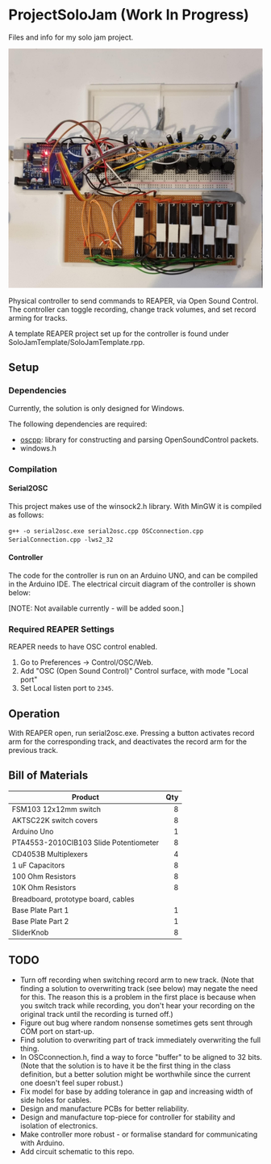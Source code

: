 # ProjectSoloJam (Work In Progress)
 Files and info for my solo jam project.

![Controller Prototype.](./Controller/PrototypePhoto_2025-05-04.jpg)

Physical controller to send commands to REAPER, via Open Sound Control. The controller can toggle recording, change track volumes, and set record arming for tracks.

A template REAPER project set up for the controller is found under SoloJamTemplate/SoloJamTemplate.rpp.

## Setup
### Dependencies
Currently, the solution is only designed for Windows.

The following dependencies are required:
 - [oscpp](https://github.com/kaoskorobase/oscpp): library for constructing and parsing OpenSoundControl packets.
 - windows.h

### Compilation

#### Serial2OSC
This project makes use of the winsock2.h library. With MinGW it is compiled as follows:

`g++ -o serial2osc.exe serial2osc.cpp OSCconnection.cpp SerialConnection.cpp -lws2_32`

#### Controller
The code for the controller is run on an Arduino UNO, and can be compiled in the Arduino IDE. The electrical circuit diagram of the controller is shown below:

<!--- ![Circuit diagram of controller.](./Controller/circuit.png) -->

[NOTE: Not available currently - will be added soon.]

### Required REAPER Settings
REAPER needs to have OSC control enabled. 

1. Go to Preferences -> Control/OSC/Web. 
2. Add "OSC (Open Sound Control)" Control surface, with mode "Local port"
3. Set Local listen port to `2345`.

## Operation

With REAPER open, run serial2osc.exe. Pressing a button activates record arm for the corresponding track, and deactivates the record arm for the previous track.

## Bill of Materials

| Product | Qty  |
| ------- | ---: |
| FSM103 12x12mm switch  | 8 |
| AKTSC22K switch covers | 8 |
| Arduino Uno            | 1 |
| PTA4553-2010CIB103 Slide Potentiometer | 8 |
| CD4053B Multiplexers | 4 |
| 1 uF Capacitors | 8 |
| 100 Ohm Resistors | 8 |
| 10K Ohm Resistors | 8 |
| Breadboard, prototype board, cables | |
| Base Plate Part 1 | 1 |
| Base Plate Part 2 | 1 |
| SliderKnob | 8 |


## TODO
 - Turn off recording when switching record arm to new track. (Note that finding a solution to overwriting track (see below) may negate the need for this. The reason this is a problem in the first place is because when you switch track while recording, you don't hear your recording on the original track until the recording is turned off.)
 - Figure out bug where random nonsense sometimes gets sent through COM port on start-up.
 - Find solution to overwriting part of track immediately overwriting the full thing.
 - In OSCconnection.h, find a way to force "buffer" to be aligned to 32 bits. (Note that the solution is to have it be the first thing in the class definition, but a better solution might be worthwhile since the current one doesn't feel super robust.)
 - Fix model for base by adding tolerance in gap and increasing width of side holes for cables.
 - Design and manufacture PCBs for better reliability.
 - Design and manufacture top-piece for controller for stability and isolation of electronics.
 - Make controller more robust - or formalise standard for communicating with Arduino.
 - Add circuit schematic to this repo.